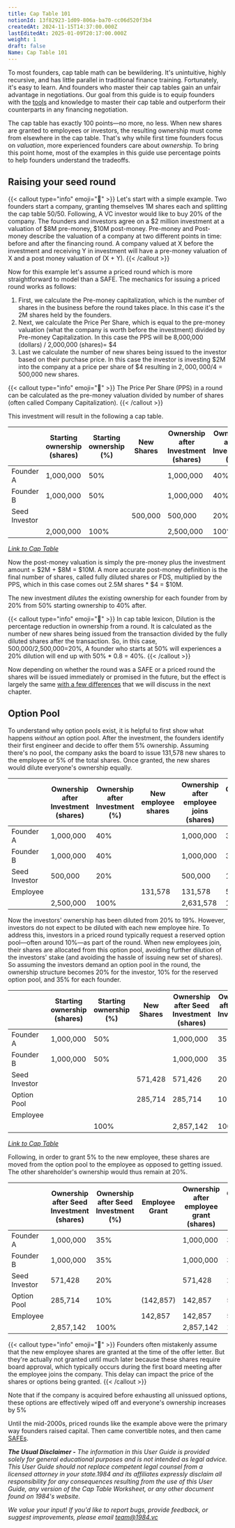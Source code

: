 ```yaml
---
title: Cap Table 101
notionId: 13f82923-1d09-806a-ba70-cc06d520f3b4
createdAt: 2024-11-15T14:37:00.000Z
lastEditedAt: 2025-01-09T20:17:00.000Z
weight: 1
draft: false
Name: Cap Table 101
---
```



To most founders, cap table math can be bewildering. It's unintuitive, highly recursive, and has little parallel in traditional finance training. Fortunately, it's easy to learn. And founders who master their cap tables gain an unfair advantage in negotiations. Our goal from this guide is to equip founders with the [tools](https://1984.vc/docs/cap-table-worksheet) and knowledge to master their cap table and outperform their counterparts in any financing negotiation.


The cap table has exactly 100 points—no more, no less. When new shares are granted to employees or investors, the resulting ownership must come from elsewhere in the cap table. That's why while first time founders focus on _valuation_, more experienced founders care about _ownership._ To bring this point home, most of the examples in this guide use percentage points to help founders understand the tradeoffs.


## Raising your seed round


{{< callout type="info" emoji="📢" >}}
Let's start with a simple example. Two founders start a company, granting themselves 1M shares each and splitting the cap table 50/50. Following, A VC investor would like to buy 20% of the company.  The founders and investors agree on a $2 million investment at a valuation of $8M pre-money, $10M post-money.
Pre-money and Post-money describe the valuation of a company at two different points in time: before and after the financing round.  A company valued at X before the investment and receiving Y in investment will have a pre-money valuation of X and a post money valuation of (X + Y).
{{< /callout >}}


Now for this example let's assume a priced round which is more straightforward to model than a SAFE. The mechanics for issuing a priced round works as follows:

1. First, we calculate the Pre-money capitalization, which is the number of shares in the business before the round takes place. In this case it's the 2M shares held by the founders.
2. Next, we calculate the Price Per Share, which is equal to the pre-money valuation (what the company is worth before the investment) divided by Pre-money Capitalization. In this case the PPS will be 8,000,000 (dollars) / 2,000,000 (shares)= $4
3. Last we calculate the number of new shares being issued to the investor based on their purchase price. In this case the investor is investing $2M into the company at a price per share of $4 resulting in $2,000,000/$4 = 500,000 new shares.

{{< callout type="info" emoji="📢" >}}
The Price Per Share (PPS) in a round can be calculated as the pre-money valuation divided by number of shares (often called Company Capitalization).
{{< /callout >}}


This investment will result in the following a cap table.


|               | Starting ownership (shares) | Starting ownership (%) | New Shares | Ownership after Investment (shares) | Ownership after Investment (%) |
| ------------- | --------------------------- | ---------------------- | ---------- | ----------------------------------- | ------------------------------ |
| Founder A     | 1,000,000                   | 50%                    |            | 1,000,000                           | 40%                            |
| Founder B     | 1,000,000                   | 50%                    |            | 1,000,000                           | 40%                            |
| Seed Investor |                             |                        | 500,000    | 500,000                             | 20%                            |
|               | 2,000,000                   | 100%                   |            | 2,500,000                           | 100%                           |


[_Link to Cap Table_](https://1984.vc/docs/cap-table-worksheet/#AAN4IgDgTgpgsg9gOygTxALgBwAYe4DQgAuAhhAOZSEDyYhAlogM4AKccANulgQK4I.MoAExr0mXAhDgB3ACLES6ANqg6Q9CACcIAoWRgoGgMZwAtqcQ6QCYqcNoQAMTh8hUCAAIAglcYALUihGdABGXHwQGSQIfzowZVB_QOC0MPDucHcjKARCdAAmAGYAOnyAVjKMEMLNMsKAFgwMQoB2AncpCHQAM2J2QQBfPESA6BS08IIDCGzcgpDigDZ8ls0QkMWsevWsfPqy9ohOnr7B4ZAksdD0jOnZvNSMYo2W.vqV1Yx87_zD47Rev0oAMALoEPrsGSyKDsSj2QgQHjA85qDRhKx6AzGMwWBBWGx2DTOVzuDwAIV8oyC13SBCi7li8TQKguVPGNymWRyDzKGQ6cC6ANOyJGyRpk0yM256Hqi2KvJwITqb00mhaNXqfwFJyBQ1FV1SHMl93QNWKWDKqrVLRCTU0i2qBxA_MFgMGYJAEKhMLh6ARSL1IFRDgAkoxGEiRLQGAhgrp9PYQCZzJYCATE2GI8IPKIY3HWWK0Bl6TE_HEEgWDbcuXMi1rXcLA5dqXXjdLWy6dWd9S3q1La3yjtqhbqPV65D7CPDESKg.oHBsMQmNIIIHRqWnbImAMpQbMhhAANyChG1BDoR5Pdlr.SNJcZFebKQVETu7dvoPB7EhE9hU67wIepAdDZEIABKLgIEI4wDEAA)


Now the post-money valuation is simply the pre-money plus the investment amount = $2M + $8M = $10M.  A more accurate post-money definition is the final number of shares, called fully diluted shares or FDS, multiplied by the PPS, which in this case comes out 2.5M shares * $4 = $10M.


The new investment _dilutes_ the existing ownership for each founder from by 20% from 50% starting ownership to 40% after.


{{< callout type="info" emoji="📢" >}}
In cap table lexicon, Dilution is the percentage reduction in ownership from a round. It is calculated as the number of new shares being issued from the transaction divided by the fully diluted shares after the transaction. So, in this case, 500,000/2,500,000=20%,  A founder who starts at 50% will experiences a 20% dilution will end up with 50% * 0.8  = 40%.
{{< /callout >}}


Now depending on whether the round was a SAFE or a priced round the shares will be issued immediately or promised in the future, but the effect is largely the same [with a few differences](https://1984.vc/docs/founders-handbook/safe-vs-priced-round/) that we will discuss in the next chapter.


## Option Pool


To understand why option pools exist, it is helpful to first show what happens _without_ an option pool. After the investment, the founders identify their first engineer and decide to offer them 5% ownership. Assuming there's no pool, the company asks the board to issue 131,578 new shares to the employee or 5% of the total shares. Once granted, the new shares would dilute everyone's ownership equally.


|               | Ownership after Investment (shares) | Ownership after Investment (%) | New employee shares | Ownership after employee joins (shares) | Ownership after employee joins (%) |
| ------------- | ----------------------------------- | ------------------------------ | ------------------- | --------------------------------------- | ---------------------------------- |
| Founder A     | 1,000,000                           | 40%                            |                     | 1,000,000                               | 38.00%                             |
| Founder B     | 1,000,000                           | 40%                            |                     | 1,000,000                               | 38.00%                             |
| Seed Investor | 500,000                             | 20%                            |                     | 500,000                                 | 19.00%                             |
| Employee      |                                     |                                | 131,578             | 131,578                                 | 5.00%                              |
|               | 2,500,000                           | 100%                           |                     | 2,631,578                               | 100%                               |


Now the investors' ownership has been diluted from 20% to 19%. However, investors do not expect to be diluted with each new employee hire. To address this, investors in a priced round typically request a reserved option pool—often around 10%—as part of the round. When new employees join, their shares are allocated from this option pool, avoiding further dilution of the investors' stake (and avoiding the hassle of issuing new set of shares). So assuming the investors demand an option pool in the round, the ownership structure becomes 20% for the investor, 10% for the reserved option pool, and 35% for each founder.


|               | Starting ownership (shares) | Starting ownership (%) | New Shares | Ownership after Seed Investment (shares) | Ownership after Seed Investment (%) |
| ------------- | --------------------------- | ---------------------- | ---------- | ---------------------------------------- | ----------------------------------- |
| Founder A     | 1,000,000                   | 50%                    |            | 1,000,000                                | 35%                                 |
| Founder B     | 1,000,000                   | 50%                    |            | 1,000,000                                | 35%                                 |
| Seed Investor |                             |                        | 571,428    | 571,426                                  | 20%                                 |
| Option Pool   |                             |                        | 285,714    | 285,714                                  | 10%                                 |
| Employee      |                             |                        |            |                                          |                                     |
|               |                             | 100%                   |            | 2,857,142                                | 100%                                |


[_Link to Cap Table_](https://1984.vc/docs/cap-table-worksheet/#AAN4IgTg9g7gIghgFziAXAbVASwCapABhABoQEBPABwFM8BjCAWwYgDtiQW4GaUQAxCAFcW2KmADOAAgCC7cQAs4YKuNQBGfJq0loLMQswVUGEAqUr1W7SGphaVFgnUBWAHQBmABwAWAGxrnLz8Ar2cAXyJQM2VVFA0rfBJbe0d1NVcAJmdvb3cAdk9fAE5PDIzvTzyIqMUYywSksRSnFE9XPLy1QucinrKArLCAXRI4ABsx6BgqMaoEHgQwQSpqkBw8NXZyajpGZjYSTm48AWFRMEkAITlaiziExJBdfXlDYxrzWPirRrsHFvc7g8gJBoNBq2id2.1mS_1Q5Q8Pn8gSRIU8ENuXwev2a6iKrk8pWKGTUal8zjUWTyvmGowmUxmcwWSxWkTWuF4AElxOJltgAPIUBCYViqEjbHggehMVjsI6S7m8qjYSSC4Wim6fVCPZ4SV5GdAfOooR6w1ImjFak04uEWtmQ2Kmpq2_C0kDjSawRnzVCLZarda8PJbSiS8RiTAWQ5cSUAZQjKhkkk5LAAbioEBAwOxMGmM9xzRlsU8oHo9W9DaZMahnJ1vBlPDbzWp8UU2yUeu3euiRu76V7Zj6UAAzcbht0UZQAWVYVDIqE8xaQYAA5nM1SKWOIAAoQCBjSwkYSCcMCoWbx1hIA)


Following, in order to grant 5% to the new employee, these shares are moved from the option pool to the employee as opposed to getting issued.  The other shareholder's ownership would thus remain at 20%.


|               | Ownership after Seed Investment (shares) | Ownership after Seed Investment (%) | Employee Grant | Ownership after employee grant (shares) | Ownership after employee grant (%) |
| ------------- | ---------------------------------------- | ----------------------------------- | -------------- | --------------------------------------- | ---------------------------------- |
| Founder A     | 1,000,000                                | 35%                                 |                | 1,000,000                               | 35%                                |
| Founder B     | 1,000,000                                | 35%                                 |                | 1,000,000                               | 35%                                |
| Seed Investor | 571,428                                  | 20%                                 |                | 571,428                                 | 20%                                |
| Option Pool   | 285,714                                  | 10%                                 | (142,857)      | 142,857                                 | 5%                                 |
| Employee      |                                          |                                     | 142,857        | 142,857                                 | 5%                                 |
|               | 2,857,142                                | 100%                                |                | 2,857,142                               | 100%                               |


{{< callout type="info" emoji="📢" >}}
Founders often mistakenly assume that the new employee shares are granted at the time of the offer letter. But they're actually not granted until much later because these shares require board approval, which typically occurs during the first board meeting after the employee joins the company. This delay can impact the price of the shares or options being granted.
{{< /callout >}}


Note that if the company is acquired before exhausting all unissued options, these options are effectively wiped off and everyone's ownership increases by 5%


Until the mid-2000s, priced rounds like the example above were the primary way founders raised capital. Then came convertible notes, and then came [SAFEs](https://1984.vc/docs/founders-handbook/intro-to-safes/).


_**The Usual Disclaimer -**_ _The information in this User Guide is provided solely for general educational purposes and is not intended as legal advice. This User Guide should not replace competent legal counsel from a licensed attorney in your state.1984 and its affiliates expressly disclaim all responsibility for any consequences resulting from the use of this User Guide, any version of the Cap Table Worksheet, or any other document found on 1984's website._


_We value your input! If you'd like to report bugs, provide feedback, or suggest improvements, please email_ [_team@1984.vc_](mailto:team@1984.vc)

